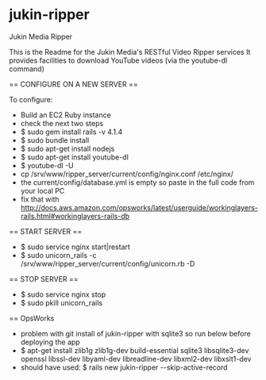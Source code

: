 jukin-ripper
============

Jukin Media Ripper

This is the Readme for the Jukin Media's RESTful Video Ripper services
It provides facilities to download YouTube videos (via the youtube-dl command)


== CONFIGURE ON A NEW SERVER ==

To configure:
 - Build an EC2 Ruby instance
 - check the next two steps
 - $ sudo gem install rails -v 4.1.4
 - $ sudo bundle install
 - $ sudo apt-get install nodejs
 - $ sudo apt-get install youtube-dl
 - $ youtube-dl -U
 - cp /srv/www/ripper_server/current/config/nginx.conf /etc/nginx/
 - the current/config/database.yml is empty so paste in the full code from your local PC
 - fix that with http://docs.aws.amazon.com/opsworks/latest/userguide/workinglayers-rails.html#workinglayers-rails-db

== START SERVER ==
 - $ sudo service nginx start|restart
 - $ sudo unicorn_rails -c /srv/www/ripper_server/current/config/unicorn.rb -D
 
== STOP SERVER ==
 - $ sudo service nginx stop
 - $ sudo pkill unicorn_rails
 
 
 == OpsWorks
  - problem with git install of jukin-ripper with sqlite3 so run below before deploying the app
  - $ apt-get install zlib1g zlib1g-dev build-essential sqlite3 libsqlite3-dev openssl libssl-dev libyaml-dev libreadline-dev libxml2-dev libxslt1-dev
  - should have used: $ rails new jukin-ripper --skip-active-record

